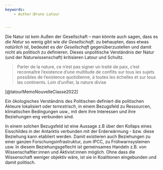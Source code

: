 ```yaml
---
keywords: 
    - Author:Bruno Latour


---
```


Die Natur ist kein Außen der Gesellschaft – man könnte auch sagen, dass es *die Natur* so wenig gibt wie *die Gesellschaft*.  zu behaupten, dass etwas *natürlich* ist, bedeutet es *der Gesellschaft* gegenüberzustellen und damit nicht als politisch zu definieren. Dieses unpolitische Verständnis der Natur (und der Naturwissenschaft) kritisieren Latour und Schultz. 

> Parler de la nature, ce n’est pas signer un traité de paix, c’est reconnaître l’existence d’une multitude de conflits sur tous les sujets possibles de l’existence quotidienne, à toutes les échelles et sur tous les continents. Loin d’unifier, la nature divise

[@latourMemoNouvelleClasse2022]

Ein ökologisches Verständnis des Politischen definiert die politischen Akteure lokalisiert oder *terrestrisch*, in einem Bezugsfeld zu Ressourcen, klimatischen Bedingungen usw., mit dem ihre Interessen und ihre Beziehungen eng verbunden sind. 

In einem solchen Bezugsfeld ist eine Aussage z.B über den Kollaps eines Eisschildes in der Antarktis verbunden mit der Erderwärmung - bzw. diese Beziehung kann etabliert werden. Damit existieren auch Beziehungen zu einer ganzen Forschungsinfrastruktur, zum IPCC, zu Frühwarnsystemen usw. In diesem Beziehungsgeflecht ist gemeinsames Handeln z.B. von Wissenschaftler:innen und Aktivist:innen möglich. Ohne dass die Wissenschaft weniger objektiv wäre, ist sie in Koalitionen eingebunden und damit politisch. 

  